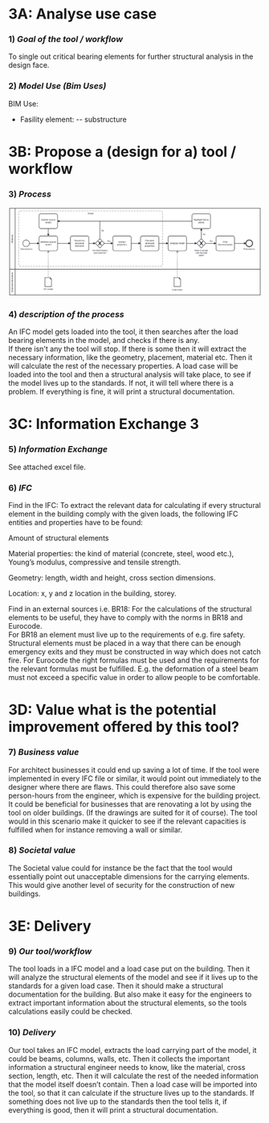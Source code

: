 
# 3A: Analyse use case


### 1) *Goal of the tool / workflow*
To single out critical bearing elements for further structural analysis in the design face. 

### 2) *Model Use (Bim Uses)*

BIM Use: 
- Fasility element: 
-- substructure


# 3B: Propose a (design for a) tool / workflow


### 3) *Process*
<IMG src="IMG_folder/A3 BPMN Group 14.svg">

### 4) *description of the process*
An IFC model gets loaded into the tool, it then searches after the load bearing elements in the model, and checks if there is any.  
If there isn't any the tool will stop. If there is some then it will extract the necessary information, like the geometry, placement, material etc. Then it will calculate the rest of the necessary properties. A load case will be loaded into the tool and then a structural analysis will take place, to see if the model lives up to the standards. If not, it will tell where there is a problem. If everything is fine, it will print a structural documentation.  


# 3C: Information Exchange 3


### 5) *Information Exchange*
See attached excel file.
 
### 6) *IFC*
Find in the IFC:
To extract the relevant data for calculating if every structural element in the building comply with the given loads, the following IFC entities and properties have to be found: 

Amount of structural elements 

Material properties: the kind of material (concrete, steel, wood etc.), Young’s modulus, compressive and tensile strength. 

Geometry: length, width and height, cross section dimensions. 

Location: x, y and z location in the building, storey. 

Find in an external sources i.e. BR18: 
For the calculations of the structural elements to be useful, they have to comply with the norms in BR18 and Eurocode.  
For BR18 an element must live up to the requirements of e.g. fire safety. Structural elements must be placed in a way that there can be enough emergency exits and they must be constructed in way which does not catch fire. 
For Eurocode the right formulas must be used and the requirements for the relevant formulas must be fulfilled. E.g. the deformation of a steel beam must not exceed a specific value in order to allow people to be comfortable. 

 

# 3D: Value what is the potential improvement offered by this tool?

 
### 7) *Business value*
For architect businesses it could end up saving a lot of time. If the tool were implemented in every IFC file or similar, it would point out immediately to the designer where there are flaws. This could therefore also save some person-hours from the engineer, which is expensive for the building project.  
It could be beneficial for businesses that are renovating a lot by using the tool on older buildings. (If the drawings are suited for it of course). The tool would in this scenario make it quicker to see if the relevant capacities is fulfilled when for instance removing a wall or similar.  

### 8) *Societal value*
The Societal value could for instance be the fact that the tool would essentially point out unacceptable dimensions for the carrying elements. This would give another level of security for the construction of new buildings.   


# 3E: Delivery


### 9) *Our tool/workflow*
The tool loads in a IFC model and a load case put on the building. Then it will analyze the structural elements of the model and see if it lives up to the standards for a given load case. Then it should make a structural documentation for the building. But also make it easy for the engineers to extract important information about the structural elements, so the tools calculations easily could be checked.  

### 10) *Delivery*
Our tool takes an IFC model, extracts the load carrying part of the model, it could be beams, columns, walls, etc. Then it collects the important information a structural engineer needs to know, like the material, cross section, length, etc. Then it will calculate the rest of the needed information that the model itself doesn’t contain.  Then a load case will be imported into the tool, so that it can calculate if the structure lives up to the standards. If something does not live up to the standards then the tool tells it, if everything is good, then it will print a structural documentation. 

 

 
